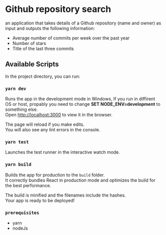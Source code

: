 # Github repository search

an application that takes details of a Github repository (name and owner) as
input  and outputs the following information:

- Average number of commits per week over the past year
- Number of stars
- Title of the last three commits

## Available Scripts

In the project directory, you can run:

### `yarn dev`

Runs the app in the development mode in Windows, If you run in diffirent OS or host, propably you need to change **SET NODE_ENV=development** to something else.\
Open [http://localhost:3000](http://localhost:3000) to view it in the browser.

The page will reload if you make edits.\
You will also see any lint errors in the console.

### `yarn test`

Launches the test runner in the interactive watch mode.

### `yarn build`

Builds the app for production to the `build` folder.\
It correctly bundles React in production mode and optimizes the build for the best performance.

The build is minified and the filenames include the hashes.\
Your app is ready to be deployed!


### `prerequisites`

- yarn
- nodeJs
